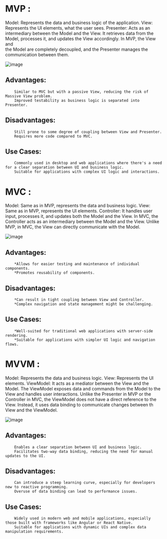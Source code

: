 # MVP :

  Model: Represents the data and business logic of the application.
  View: Represents the UI elements, what the user sees.
  Presenter: Acts as an intermediary between the Model and the View. It retrieves data from the Model, processes it, and updates the View accordingly. In MVP, the View and   
  the Model are completely decoupled, and the Presenter manages the communication between them.

  ![image](https://github.com/firassaada/Software-Architecture-Labs/assets/94303698/8b1be765-ce28-441f-921b-7ad35e1f7b8a)

## Advantages:
        Similar to MVC but with a passive View, reducing the risk of Massive View problem.
        Improved testability as business logic is separated into Presenter.

 ## Disadvantages:
        Still prone to some degree of coupling between View and Presenter.
        Requires more code compared to MVC.

 ## Use Cases:
        Commonly used in desktop and web applications where there's a need for a clear separation between UI and business logic.
        Suitable for applications with complex UI logic and interactions.

# MVC :

  Model: Same as in MVP, represents the data and business logic.
  View: Same as in MVP, represents the UI elements.
  Controller: It handles user input, processes it, and updates both the Model and the View. In MVC, the Controller acts as an intermediary between the Model and the View.      Unlike MVP, in MVC, the View can directly communicate with the Model.

  ![image](https://github.com/firassaada/Software-Architecture-Labs/assets/94303698/6595363b-c90f-47f3-be01-9376a95edefd)

 ## Advantages:
        *Allows for easier testing and maintenance of individual components.
        *Promotes reusability of components.

 ## Disadvantages:
        *Can result in tight coupling between View and Controller.
        *Complex navigation and state management might be challenging.

 ## Use Cases:
        *Well-suited for traditional web applications with server-side rendering.
        *Suitable for applications with simpler UI logic and navigation flows.
        
# MVVM :

  Model: Represents the data and business logic.
  View: Represents the UI elements.
  ViewModel: It acts as a mediator between the View and the Model. The ViewModel exposes data and commands from the Model to the View and handles user interactions. Unlike     the Presenter in MVP or the Controller in MVC, the ViewModel does not have a direct reference to the View. Instead, it uses data binding to communicate changes between th    View and the ViewModel.

![image](https://github.com/firassaada/Software-Architecture-Labs/assets/94303698/fd809734-d5af-41da-a599-35cc8e94fd5e)

## Advantages:
        Enables a clear separation between UI and business logic.
        Facilitates two-way data binding, reducing the need for manual updates to the UI.
   
## Disadvantages:
        Can introduce a steep learning curve, especially for developers new to reactive programming.
        Overuse of data binding can lead to performance issues.
   
## Use Cases:
        Widely used in modern web and mobile applications, especially those built with frameworks like Angular or React Native.
        Suitable for applications with dynamic UIs and complex data manipulation requirements.



